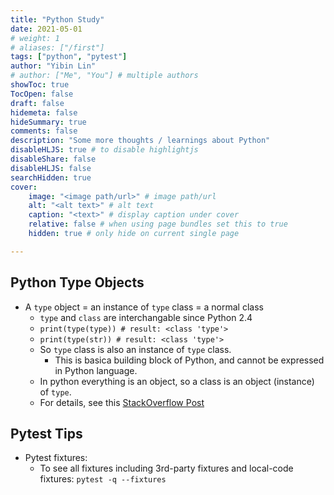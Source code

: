 ```yaml
---
title: "Python Study"
date: 2021-05-01
# weight: 1
# aliases: ["/first"]
tags: ["python", "pytest"]
author: "Yibin Lin"
# author: ["Me", "You"] # multiple authors
showToc: true
TocOpen: false
draft: false
hidemeta: false
hideSummary: true
comments: false
description: "Some more thoughts / learnings about Python"
disableHLJS: true # to disable highlightjs
disableShare: false
disableHLJS: false
searchHidden: true
cover:
    image: "<image path/url>" # image path/url
    alt: "<alt text>" # alt text
    caption: "<text>" # display caption under cover
    relative: false # when using page bundles set this to true
    hidden: true # only hide on current single page

---
```


## Python Type Objects

- A `type` object = an instance of `type` class = a normal class
  - `type` and `class` are interchangable since Python 2.4
  - `print(type(type)) # result: <class 'type'>`
  - `print(type(str)) # result: <class 'type'>`
  - So `type` class is also an instance of `type` class.
    - This is basica building block of Python, and cannot be expressed in Python language.
  - In python everything is an object, so a class is an object (instance) of `type`.
  - For details, see this [StackOverflow Post](https://stackoverflow.com/questions/55775218/why-is-object-an-instance-of-type-and-type-an-instance-of-object)

## Pytest Tips

- Pytest fixtures:
  - To see all fixtures including 3rd-party fixtures and local-code fixtures: `pytest -q --fixtures`
